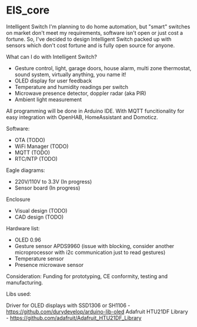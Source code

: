 # EIS_core
Intelligent Switch
I'm planning to do home automation, but "smart" switches on market don't meet my requirements, software isn't open 
or just cost a fortune. So, I've decided to design Intelligent Switch packed up with sensors which don't cost 
fortune and is fully open source for anyone.

What can I do with Intelligent Switch?
- Gesture control, light, garage doors, house alarm, multi zone thermostat, sound system, virtually anything, you name it! 
- OLED display for user feedback
- Temperature and humidity readings per switch
- Microwave presence detector, doppler radar (aka PIR) 
- Ambient light measurement

All programming will be done in Arduino IDE. With MQTT funcitionality for easy integration with OpenHAB, HomeAssistant and Domoticz.

Software:
- OTA (TODO)
- WiFi Manager (TODO)
- MQTT (TODO)
- RTC/NTP (TODO)

Eagle diagrams:
- 220V/110V to 3.3V (In progress)
- Sensor board (In progress)

Enclosure
- Visual design (TODO)
- CAD design (TODO)

Hardware list:
- OLED 0.96
- Gesture sensor APDS9960 (issue with blocking, consider another microprocessor with i2c communication just to read gestures)
- Temperature sensor
- Presence microwave sensor

Consideration:
Funding for prototyping, CE conformity, testing and manufacturing.


Libs used:

Driver for OLED displays with SSD1306 or SH1106 - https://github.com/durydevelop/arduino-lib-oled
Adafruit HTU21DF Library - https://github.com/adafruit/Adafruit_HTU21DF_Library
